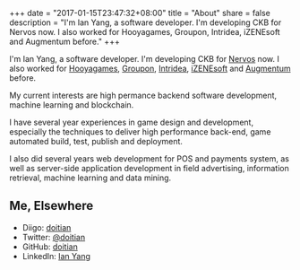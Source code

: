 +++
date = "2017-01-15T23:47:32+08:00"
title = "About"
share = false
description = "I'm Ian Yang, a software developer. I'm developing CKB for Nervos now. I also worked for Hooyagames, Groupon, Intridea, iZENEsoft and Augmentum before."
+++

I'm Ian Yang, a software developer. I'm developing CKB for [Nervos] now. I also worked for [Hooyagames], [Groupon], [Intridea], [iZENEsoft] and [Augmentum] before.

[nervos]:		https://www.nervos.org
[hooyagames]:	http://www.hooyagames.com
[groupon]:		https://www.groupon.com/
[intridea]:		http://www.intridea.com
[izenesoft]:	https://www.linkedin.com/company/izenesoft-shanghai-co.-ltd/
[augmentum]:	https://www.augmentum.com

My current interests are high permance backend software development, machine learning and blockchain. 

I have several year experiences in game design and development, especially the techniques to deliver high performance back-end, game automated build, test, publish and deployment.

I also did several years web development for POS and payments system, as well as server-side application development in field advertising, information retrieval, machine learning and data mining.

<!--more-->

## Me, Elsewhere

- Diigo: [doitian][diigo]
- Twitter: [@doitian][twitter]
- GitHub: [doitian][github]
- LinkedIn: [Ian Yang][linkedin]

[diigo]: https://www.diigo.com/user/doitian
[twitter]:	https://twitter.com/doitian
[github]:	https://github.com/doitian
[linkedin]:	https://www.linkedin.com/in/ianyang
